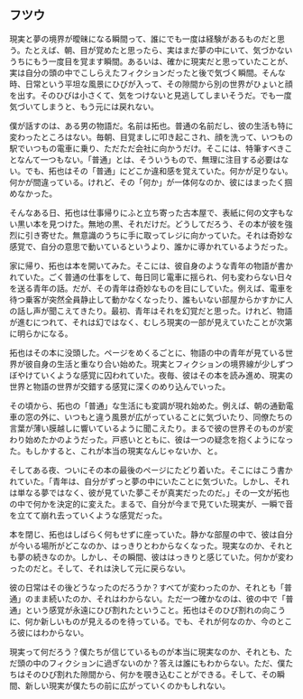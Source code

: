 ## フツウ

現実と夢の境界が曖昧になる瞬間って、誰にでも一度は経験があるものだと思う。たとえば、朝、目が覚めたと思ったら、実はまだ夢の中にいて、気づかないうちにもう一度目を覚ます瞬間。あるいは、確かに現実だと思っていたことが、実は自分の頭の中でこしらえたフィクションだったと後で気づく瞬間。そんな時、日常という平坦な風景にひびが入って、その隙間から別の世界がひょいと顔を出す。そのひびは小さくて、気をつけないと見逃してしまいそうだ。でも一度気づいてしまうと、もう元には戻れない。

僕が話すのは、ある男の物語だ。名前は拓也。普通の名前だし、彼の生活も特に変わったところはない。毎朝、目覚ましに叩き起こされ、顔を洗って、いつもの駅でいつもの電車に乗り、ただただ会社に向かうだけ。そこには、特筆すべきことなんて一つもない。「普通」とは、そういうもので、無理に注目する必要はない。でも、拓也はその「普通」にどこか違和感を覚えていた。何かが足りない。何かが間違っている。けれど、その「何か」が一体何なのか、彼にはまったく掴めなかった。

そんなある日、拓也は仕事帰りにふと立ち寄った古本屋で、表紙に何の文字もない黒い本を見つけた。無地の黒、それだけだ。どうしてだろう、その本が彼を強烈に引き寄せた。無意識のうちに手に取ってレジに向かっていた。それは奇妙な感覚で、自分の意思で動いているというより、誰かに導かれているようだった。

家に帰り、拓也は本を開いてみた。そこには、彼自身のような青年の物語が書かれていた。ごく普通の仕事をして、毎日同じ電車に揺られ、何も変わらない日々を送る青年の話。だが、その青年は奇妙なものを目にしていた。例えば、電車を待つ乗客が突然全員静止して動かなくなったり、誰もいない部屋からかすかに人の話し声が聞こえてきたり。最初、青年はそれを幻覚だと思った。けれど、物語が進むにつれて、それは幻ではなく、むしろ現実の一部が見えていたことが次第に明らかになる。

拓也はその本に没頭した。ページをめくるごとに、物語の中の青年が見ている世界が彼自身の生活と重なり合い始めた。現実とフィクションの境界線が少しずつぼやけていくような感覚に囚われていた。夜毎、彼はその本を読み進め、現実の世界と物語の世界が交錯する感覚に深くのめり込んでいった。

その頃から、拓也の「普通」な生活にも変調が現れ始めた。例えば、朝の通勤電車の窓の外に、いつもと違う風景が広がっていることに気づいたり、同僚たちの言葉が薄い膜越しに響いているように聞こえたり。まるで彼の世界そのものが変わり始めたかのようだった。戸惑いとともに、彼は一つの疑念を抱くようになった。もしかすると、これが本当の現実なんじゃないか、と。

そしてある夜、ついにその本の最後のページにたどり着いた。そこにはこう書かれていた。「青年は、自分がずっと夢の中にいたことに気づいた。しかし、それは単なる夢ではなく、彼が見ていた夢こそが真実だったのだ。」その一文が拓也の中で何かを決定的に変えた。まるで、自分が今まで見ていた現実が、一瞬で音を立てて崩れ去っていくような感覚だった。

本を閉じ、拓也はしばらく何もせずに座っていた。静かな部屋の中で、彼は自分が今いる場所がどこなのか、はっきりとわからなくなった。現実なのか、それとも夢の続きなのか。しかし、その瞬間、彼ははっきりと感じていた。何かが変わったのだと。そして、それは決して元に戻らない。

彼の日常はその後どうなったのだろうか？すべてが変わったのか、それとも「普通」のまま続いたのか、それはわからない。ただ一つ確かなのは、彼の中で「普通」という感覚が永遠にひび割れたということ。拓也はそのひび割れの向こうに、何か新しいものが見えるのを待っている。でも、それが何なのか、今のところ彼にはわからない。

現実って何だろう？僕たちが信じているものが本当に現実なのか、それとも、ただ頭の中のフィクションに過ぎないのか？答えは誰にもわからない。ただ、僕たちはそのひび割れた隙間から、何かを覗き込むことができる。そして、その瞬間、新しい現実が僕たちの前に広がっていくのかもしれない。